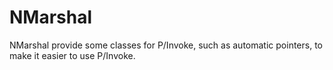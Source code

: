 # NMarshal

NMarshal provide some classes for P/Invoke, such as automatic pointers, to make it easier to use P/Invoke.


